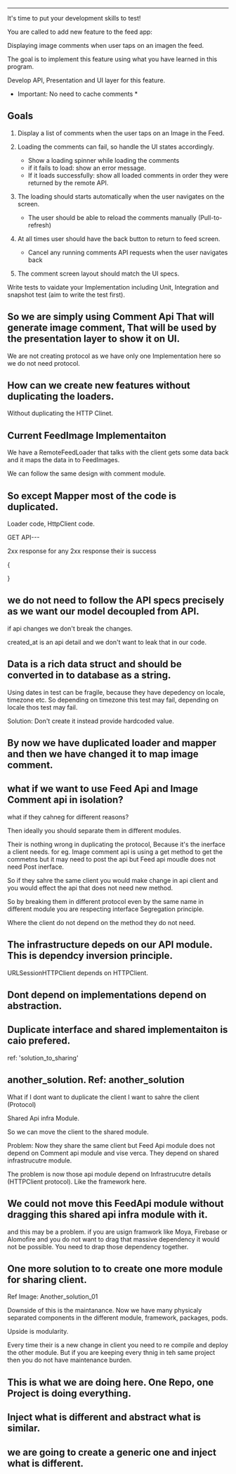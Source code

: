
--- 

It's time to put your development skills to test!

You are called to add new feature to the feed app:

Displaying image comments when user taps on an imagen the feed.

The goal is to implement this feature using what you have learned in this program.

Develop API, Presentation and UI layer for this feature.

* Important: No need to cache comments * 

## Goals

1. Display a list of comments when the user taps on an Image in the Feed.

2. Loading the comments can fail, so handle the UI states accordingly. 
    - Show a loading spinner while loading the comments
    - if it fails to load: show an error message.
    - If it loads successfully: show all loaded comments in order they were returned by the remote API.
    
3. The loading should starts automatically when the user navigates on the screen.
    - The user should be able to reload the comments manually (Pull-to-refresh)
    
4. At all times user should have the back button to return to feed screen.
    - Cancel any running comments API  requests when the user navigates back

5. The comment screen layout should match the UI specs.

Write tests to vaidate your Implementation including Unit, Integration and snapshot test (aim to write the test first).


## So we are simply using Comment Api That will generate image comment, That will be used by the presentation layer to show it on UI.

We are not creating protocol as we have only one Implementation here so we do not need protocol.

## How can we create new features without duplicating the loaders.
Without duplicating the HTTP Clinet.

## Current FeedImage Implementaiton

We have a RemoteFeedLoader that talks with the client gets some data back and it maps the data in to FeedImages.

We can follow the same design with comment module.

## So except Mapper most of the code is duplicated.
Loader code, HttpClient code.  

GET API---

2xx response 
for any 2xx response their is success

{

}


## we do not need to follow the API specs precisely as we want our model decoupled from API.

if api changes we don't break the changes.

created_at is an api detail and we don't want to leak that in our code.

## Data is a rich data struct and should be converted in to database as a string.
 
 Using dates in test can be fragile, because they have depedency on locale, timezone etc.
 So depending on timezone this test may fail, depending on locale thos test may fail.
 
 Solution: Don't create it instead provide hardcoded value. 

## By now we have duplicated loader and mapper and then we have changed it to map image comment.

## what if we want to use Feed Api and Image Comment api in isolation?
what if they cahneg for different reasons?


Then ideally you should separate them in different modules.

Their is nothing wrong in duplicating the protocol, Because it's the inerface a client needs.
for eg. Image comment api is using a get method to get the commetns but it may need to post the api but Feed api moudle does not need Post inerface.

So if they sahre the same client you would make change in api client and you would effect the api that does not need new method.

So by breaking them in different protocol even by the same name in different module you are respecting interface Segregation principle.

Where the client do not depend on the method they do not need.

## The infrastructure depeds on our API module. This is dependcy inversion principle.

URLSessionHTTPClient depends on HTTPClient.

## Dont depend on implementations depend on abstraction.

## Duplicate interface and shared implementaiton is caio prefered.
ref: 'solution_to_sharing'



## another_solution. Ref: another_solution
What if I dont want to duplicate the client I want to sahre the client (Protocol)

Shared Api infra Module.

So we can move the client to the shared module.

Problem: Now they share the same client but Feed Api module does not depend on Comment api module and vise verca.
They depend on shared infrastrucutre module.

The problem is now those api module depend on Infrastrucutre details (HTTPClient protocol).
Like the framework here.

## We could not move this FeedApi module without dragging this shared api infra module with it.
and this may be a problem.
if you are usign framwork like Moya, Firebase or Alomofire and you do not want to drag that massive dependency it would not be possible.
You need to drap those dependency together.


## One more solution to to create one more module for sharing client.
Ref Image: Another_solution_01

Downside of this is the maintanance.
Now we have many physicaly separated components in the different module, framework, packages, pods.

Upside is modularity.

Every time their is a new change in client you need to re compile and deploy the other module.
But if you are keeping every thnig in teh same project then you do not have maintenance burden.

## This is what we are doing here. One Repo, one Project is doing everything.

## Inject what is different and abstract what is similar.

## we are going to create a generic one and inject what is different.
